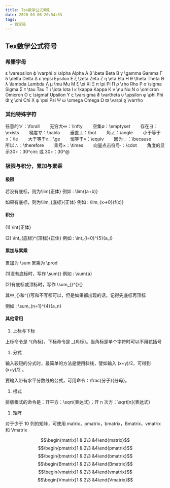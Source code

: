 ```yaml
---
title: Tex数学公式索引
date: 2020-03-06 20:54:53
tags:
  - 百宝箱
---
```

## Tex数学公式符号

### 希腊字母

ɛ \varepsilon
ϕ \varphi
α \alpha Alpha Α
β \beta Beta Β
γ \gamma Gamma Γ
δ \delta Delta Δ
ε \epsi Epsilon Ε
ζ \zeta Zeta Ζ
η \eta Eta Η
θ \theta Theta Θ
λ \lambda Lambda Λ
μ \mu Mu Μ
ξ \xi Xi Ξ
π \pi Pi Π
ρ \rho Rho Ρ
σ \sigma Sigma Σ
τ \tau Tau Τ
ι \iota Iota Ι
κ \kappa Kappa Κ
ν \nu Nu Ν
ο \omicron Omicron Ο
ς \sigmaf Upsilon Υ
ς \varsigma
ϑ \vartheta
υ \upsilon
φ \phi Phi Φ
χ \chi Chi Χ
ψ \psi Psi Ψ
ω \omega Omega Ω
ϖ \varpi
ϱ \varrho

### 其他特殊字符

任意的∀：\forall　　
无穷大∞：\infty　　
空集∅：\emptyset　　
存在∃：\exists　　
梯度∇：\nabla　　
垂直⊥：\bot　　
角∠：\angle　　
小于等于≤：\le　　
大于等于≥：\ge　　
恒等于≡：\equiv　　
因为∵：\because　　
所以∴：\therefore　　
乘号×：\times　　
向量点击符号⋅：\cdot　　
角度的显示30∘：30^circ 或 30∘：30^@

### 极限与积分，累加与累乘

#### 极限

若没有底标，则为\lim{正体}
例如 : \lim{(a+b)}

如果有底标，则为\lim_{底标}{正体}
例如 : \lim_{x->0}{f(x)}

#### 积分

(1) \int{正体}

(2) \int_{底标}^{顶标}{正体}
例如 : \int_{i=0}^{5}{a_i}

#### 累加与累乘

累加为 \sum 累乘为 \prod

(1)没有底标时，写作 \sum{}
例如 : \sum{a}

(2)有底标或顶标时，写作 \sum_{}^{}{}

其中_{}和^{}写和不写都可以，但是如果都出现的话，记得先底标再顶标

例如 : \sum_{n=1}^{4}{a_n}

#### 其他常用

1. 上标与下标

上标命令是 ^{角标}，下标命令是 _{角标}。当角标是单个字符时可以不用花括号

1. 分式

输入较短的分式时，最简单的方法是使用斜线，譬如输入 (x+y)/2，可得到(x+y)/2 。

要输入带有水平分数线的公式，可用命令：\frac{分子}{分母}。

1. 根式

排版根式的命令是：开平方：\sqrt{表达式}；开 n 次方：\sqrt[n]{表达式}

1. 矩阵

对于少于 10 列的矩阵，可使用 matrix，pmatrix，bmatrix，Bmatrix，vmatrix 和 Vmatrix

$$\begin{matrix}1 & 2\3 &4\end{matrix}$$
$$\begin{pmatrix}1 & 2\3 &4\end{pmatrix}$$
$$\begin{bmatrix}1 & 2\3 &4\end{bmatrix}$$
$$\begin{Bmatrix}1 & 2\3 &4\end{Bmatrix}$$
$$\begin{vmatrix}1 & 2\3 &4\end{vmatrix}$$
$$\begin{Vmatrix}1 & 2\3 &4\end{Vmatrix}$$